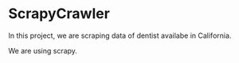 # ScrapyCrawler
In this project, we are scraping data of dentist availabe in California.

We are using scrapy.